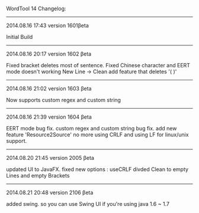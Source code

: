 WordTool 14 Changelog:

----

2014.08.16 17:43 
version 1601βeta

Initial Build

----

2014.08.16 20:17
version 1602 βeta

Fixed bracket deletes most of sentence.
Fixed Chinese character and EERT mode doesn't working
New Line -> Clean
add feature that deletes '( )'

----

2014.08.16 21:02
version 1603 βeta

Now supports custom regex and custom string

----

2014.08.16 21:39
version 1604 βeta

EERT mode bug fix.
custom regex and custom string bug fix.
add new feature 'Resource2Source'
no more using CRLF and using LF for linux/unix support.

----

2014.08.20 21:45
version 2005 βeta

updated UI to JavaFX.
fixed new options : useCRLF
divded Clean to empty Lines and empty Brackets

----

2014.08.21 20:48
version 2106 βeta

added swing. so you can use Swing UI if you're using java 1.6 ~ 1.7

